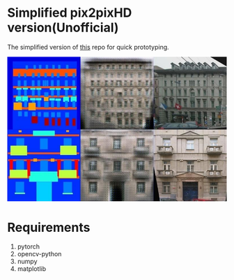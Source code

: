 # Simplified pix2pixHD version(Unofficial)

The simplified version of [this](https://github.com/NVIDIA/pix2pixHD/) repo for quick prototyping.

![Example](./image.jpg)

# Requirements
1. pytorch
2. opencv-python
3. numpy
4. matplotlib
